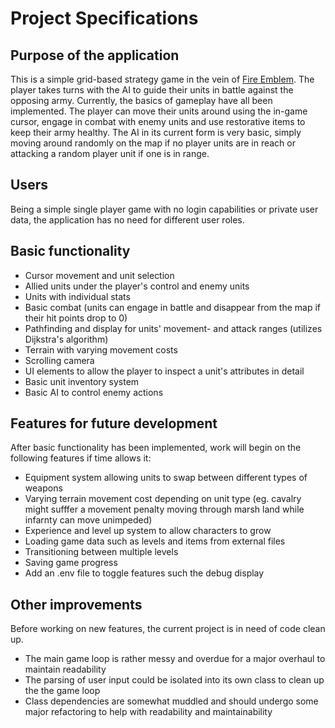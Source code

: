 # Project Specifications

## Purpose of the application

This is a simple grid-based strategy game in the vein of [Fire Emblem](https://en.wikipedia.org/wiki/Fire_Emblem:_Shadow_Dragon_and_the_Blade_of_Light). The player takes turns with the AI to guide their units in battle against the opposing army. Currently, the basics of gameplay have all been implemented. The player can move their units around using the in-game cursor, engage in combat with enemy units and use restorative
items to keep their army healthy. The AI in its current form is very basic, simply moving around randomly on the map if no player units are in reach or attacking a random player unit if one is in range.

## Users

Being a simple single player game with no login capabilities or private user data, the application has no need for different user roles.

## Basic functionality

* Cursor movement and unit selection
* Allied units under the player's control and enemy units
* Units with individual stats
* Basic combat (units can engage in battle and disappear from the map if their hit points drop to 0)
* Pathfinding and display for units' movement- and attack ranges (utilizes Dijkstra's algorithm)
* Terrain with varying movement costs
* Scrolling camera
* UI elements to allow the player to inspect a unit's attributes in detail
* Basic unit inventory system
* Basic AI to control enemy actions

## Features for future development

After basic functionality has been implemented, work will begin on the following features if time allows it:
* Equipment system allowing units to swap between different types of weapons
* Varying terrain movement cost depending on unit type (eg. cavalry might sufffer a movement penalty moving through marsh land while infarnty can move unimpeded)
* Experience and level up system to allow characters to grow
* Loading game data such as levels and items from external files
* Transitioning between multiple levels
* Saving game progress
* Add an .env file to toggle features such the debug display

## Other improvements

Before working on new features, the current project is in need of code clean up.

* The main game loop is rather messy and overdue for a major overhaul to maintain readability
 * The parsing of user input could be isolated into its own class to clean up the the game loop
* Class dependencies are somewhat muddled and should undergo some major refactoring to help with readability and maintainability